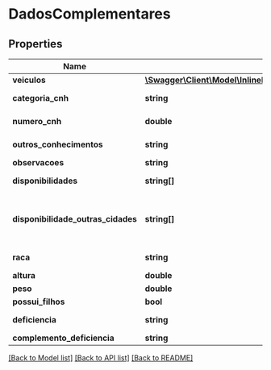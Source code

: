 # DadosComplementares

## Properties
Name | Type | Description | Notes
------------ | ------------- | ------------- | -------------
**veiculos** | [**\Swagger\Client\Model\InlineResponse200DadosComplementaresVeiculos[]**](InlineResponse200DadosComplementaresVeiculos.md) | Veículos do candidato | [optional] 
**categoria_cnh** | **string** | Categoria da CNH (Carteira Nacional de Habilitação) | [optional] 
**numero_cnh** | **double** | Número da CNH (Carteira Nacional de Habilitação) | [optional] 
**outros_conhecimentos** | **string** | Descrição de outros conhecimentos e habilidades | [optional] 
**observacoes** | **string** | Outras observações pertinentes | [optional] 
**disponibilidades** | **string[]** | Lista com as disponibilidades de horário de trabalho e viagens | [optional] 
**disponibilidade_outras_cidades** | **string[]** | Lista com as cidades para disponibilidade de trabalho.  Nome da cidade no formato \&quot;NomeCidade/SiglaEstado\&quot; (Ex.: São Paulo/SP) | [optional] 
**raca** | **string** | Raça do candidato de acordo com a tabela do governo | [optional] 
**altura** | **double** | Altura em metros | [optional] 
**peso** | **double** | Altura em metros | [optional] 
**possui_filhos** | **bool** | Indica se o candidato possui filhos | [optional] 
**deficiencia** | **string** | Deficiência do candidato  Deve estar presente na tabela Deficiencias | [optional] 
**complemento_deficiencia** | **string** | Complemento da deficiência | [optional] 

[[Back to Model list]](../README.md#documentation-for-models) [[Back to API list]](../README.md#documentation-for-api-endpoints) [[Back to README]](../README.md)


